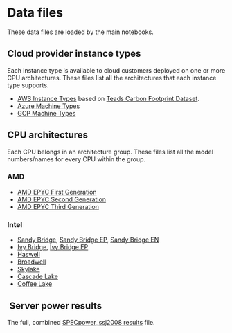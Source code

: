 # Data files

These data files are loaded by the main notebooks.

## Cloud provider instance types

Each instance type is available to cloud customers deployed on one or more CPU
architectures. These files list all the architectures that each instance type
supports.

- [AWS Instance Types](https://aws.amazon.com/ec2/instance-types/) based on
  [Teads Carbon Footprint
  Dataset](https://docs.google.com/spreadsheets/d/1YhtGO_UU9Hc162m7eQKYFQOnV4_yEK5_lgHYfl02JPE/edit#gid=504755275).
- [Azure Machine
  Types](https://azure.microsoft.com/en-us/pricing/details/virtual-machines/linux/)
- [GCP Machine Types](https://cloud.google.com/compute/docs/machine-types)

## CPU architectures

Each CPU belongs in an architecture group. These files list all the model
numbers/names for every CPU within the group.

### AMD

- [AMD EPYC First Generation](https://www.amd.com/en/products/epyc-7000-series)
- [AMD EPYC Second Generation](https://www.amd.com/en/processors/epyc-7002-series)
- [AMD EPYC Third Generation](https://www.amd.com/en/processors/epyc-7003-series)

### Intel

- [Sandy
  Bridge](https://ark.intel.com/content/www/us/en/ark/products/codename/29900/sandy-bridge.html#@Server),
  [Sandy Bridge
  EP](https://ark.intel.com/content/www/us/en/ark/products/codename/64276/sandy-bridge-ep.html#@Server),
  [Sandy Bridge
  EN](https://ark.intel.com/content/www/us/en/ark/products/codename/64275/sandy-bridge-en.html#@Server)
- [Ivy
  Bridge](https://ark.intel.com/content/www/us/en/ark/products/codename/29902/ivy-bridge.html#@Server),
  [Ivy Bridge
  EP](https://ark.intel.com/content/www/us/en/ark/products/codename/68926/products-formerly-ivy-bridge-ep.html#@Server)
- [Haswell](https://ark.intel.com/content/www/us/en/ark/products/codename/42174/haswell.html#@Server)
- [Broadwell](https://ark.intel.com/content/www/us/en/ark/products/codename/38530/broadwell.html#@Server)
- [Skylake](https://ark.intel.com/content/www/us/en/ark/products/codename/37572/skylake.html#@Server)
- [Cascade
  Lake](https://ark.intel.com/content/www/us/en/ark/products/codename/124664/cascade-lake.html#@Server)
- [Coffee
  Lake](https://ark.intel.com/content/www/us/en/ark/products/codename/97787/products-formerly-coffee-lake.html#@Server)

##  Server power results

The full, combined [SPECpower_ssj2008 results](https://www.spec.org/power_ssj2008/results/) file.
